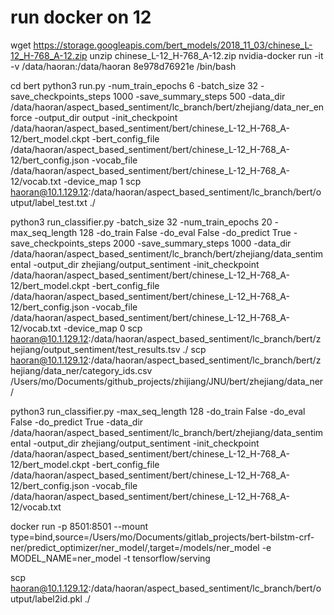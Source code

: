 
# run docker on 12
wget https://storage.googleapis.com/bert_models/2018_11_03/chinese_L-12_H-768_A-12.zip
unzip chinese_L-12_H-768_A-12.zip
nvidia-docker run -it -v /data/haoran:/data/haoran 8e978d76921e /bin/bash

cd bert
python3 run.py -num_train_epochs 6 -batch_size 32 -save_checkpoints_steps 1000 -save_summary_steps 500 -data_dir /data/haoran/aspect_based_sentiment/lc_branch/bert/zhejiang/data_ner_enforce -output_dir output -init_checkpoint /data/haoran/aspect_based_sentiment/bert/chinese_L-12_H-768_A-12/bert_model.ckpt -bert_config_file /data/haoran/aspect_based_sentiment/bert/chinese_L-12_H-768_A-12/bert_config.json -vocab_file /data/haoran/aspect_based_sentiment/bert/chinese_L-12_H-768_A-12/vocab.txt -device_map 1
scp haoran@10.1.129.12:/data/haoran/aspect_based_sentiment/lc_branch/bert/output/label_test.txt ./






python3 run_classifier.py -batch_size 32 -num_train_epochs 20 -max_seq_length 128 -do_train False -do_eval False -do_predict True -save_checkpoints_steps 2000 -save_summary_steps 1000 -data_dir /data/haoran/aspect_based_sentiment/lc_branch/bert/zhejiang/data_sentimental -output_dir zhejiang/output_sentiment -init_checkpoint /data/haoran/aspect_based_sentiment/bert/chinese_L-12_H-768_A-12/bert_model.ckpt -bert_config_file /data/haoran/aspect_based_sentiment/bert/chinese_L-12_H-768_A-12/bert_config.json -vocab_file /data/haoran/aspect_based_sentiment/bert/chinese_L-12_H-768_A-12/vocab.txt -device_map 0
scp haoran@10.1.129.12:/data/haoran/aspect_based_sentiment/lc_branch/bert/zhejiang/output_sentiment/test_results.tsv ./
scp haoran@10.1.129.12:/data/haoran/aspect_based_sentiment/lc_branch/bert/zhejiang/data_ner/category_ids.csv /Users/mo/Documents/github_projects/zhijiang/JNU/bert/zhejiang/data_ner/

python3 run_classifier.py -max_seq_length 128 -do_train False -do_eval False -do_predict True -data_dir /data/haoran/aspect_based_sentiment/lc_branch/bert/zhejiang/data_sentimental -output_dir zhejiang/output_sentiment -init_checkpoint /data/haoran/aspect_based_sentiment/bert/chinese_L-12_H-768_A-12/bert_model.ckpt -bert_config_file /data/haoran/aspect_based_sentiment/bert/chinese_L-12_H-768_A-12/bert_config.json -vocab_file /data/haoran/aspect_based_sentiment/bert/chinese_L-12_H-768_A-12/vocab.txt

docker run -p 8501:8501 --mount type=bind,source=/Users/mo/Documents/gitlab_projects/bert-bilstm-crf-ner/predict_optimizer/ner_model/,target=/models/ner_model -e MODEL_NAME=ner_model -t tensorflow/serving


scp haoran@10.1.129.12:/data/haoran/aspect_based_sentiment/lc_branch/bert/output/label2id.pkl ./